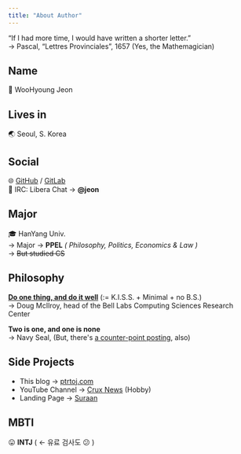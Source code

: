 ```yaml
---
title: "About Author"
---
```


“If I had more time, I would have written a shorter letter.”\
→ Pascal, “Lettres Provinciales”, 1657
(Yes, the Mathemagician)

## Name

🔖 WooHyoung Jeon

## Lives in

🌏 Seoul, S. Korea

## Social

🌐 [GitHub](https://github.com/ptrtoj) / [GitLab](https://gitlab.com/jeonwh)\
💬 IRC: Libera Chat → **@jeon**

## Major

🎓 HanYang Univ.\
→ Major → **PPEL** *( Philosophy, Politics, Economics & Law )*\
→ ~~But studied CS~~

## Philosophy

**[Do one thing, and do it well](https://en.wikipedia.org/wiki/Unix_philosophy)** (:= K.I.S.S. + Minimal + no B.S.)\
→ Doug McIlroy, head of the Bell Labs Computing Sciences Research Center

**Two is one, and one is none**\
→ Navy Seal, (But, there's [a counter-point posting](http://graywolfsurvival.com/208978/the-two-is-one-and-one-is-none-fallacy), also)

## Side Projects

- This blog → [ptrtoj.com](https://ptrtoj.com)
- YouTube Channel → [Crux News](https://www.youtube.com/@cruxnewsteam) (Hobby)
- Landing Page → [Suraan](https://suraan.com)

## MBTI

😛 **INTJ** ( ← 유료 검사도 😕 )
